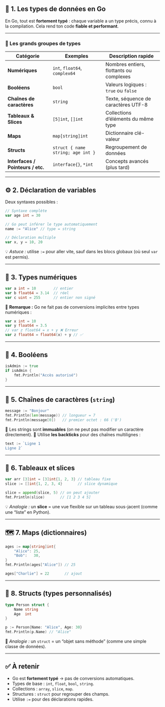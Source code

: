 ## 🧱 1. Les types de données en Go

En Go, tout est **fortement typé** : chaque variable a un type précis, connu à la compilation.
Cela rend ton code **fiable et performant**.

---

### 🔹 Les grands groupes de types

| Catégorie                         | Exemples                          | Description rapide                      |
| --------------------------------- | --------------------------------- | --------------------------------------- |
| **Numériques**                    | `int`, `float64`, `complex64`     | Nombres entiers, flottants ou complexes |
| **Booléens**                      | `bool`                            | Valeurs logiques : `true` ou `false`    |
| **Chaînes de caractères**         | `string`                          | Texte, séquence de caractères UTF-8     |
| **Tableaux & Slices**             | `[5]int`, `[]int`                 | Collections d’éléments du même type     |
| **Maps**                          | `map[string]int`                  | Dictionnaire clé-valeur                 |
| **Structs**                       | `struct { name string; age int }` | Regroupement de données                 |
| **Interfaces / Pointeurs / etc.** | `interface{}`, `*int`             | Concepts avancés (plus tard)            |

---

## ⚙️ 2. Déclaration de variables

Deux syntaxes possibles :

```go
// Syntaxe complète
var age int = 30

// Go peut inférer le type automatiquement
name := "Alice" // type = string

// Déclaration multiple
var x, y = 10, 20
```

💡 *Astuce :* utilise `:=` pour aller vite, sauf dans les blocs globaux (où seul `var` est permis).

---

## 🔢 3. Types numériques

```go
var a int = 10        // entier
var b float64 = 3.14  // réel
var c uint = 255      // entier non signé
```

🧮 **Remarque :** Go ne fait pas de conversions implicites entre types numériques :

```go
var x int = 10
var y float64 = 3.5
// var z float64 = x + y ❌ Erreur
var z float64 = float64(x) + y // ✅
```

---

## 🧠 4. Booléens

```go
isAdmin := true
if isAdmin {
    fmt.Println("Accès autorisé")
}
```

---

## 🧵 5. Chaînes de caractères (`string`)

```go
message := "Bonjour"
fmt.Println(len(message)) // longueur = 7
fmt.Println(message[0])   // premier octet : 66 ('B')
```

🔸 Les strings sont **immuables** (on ne peut pas modifier un caractère directement).
🔸 Utilise **les backticks** pour des chaînes multilignes :

```go
text := `Ligne 1
Ligne 2`
```

---

## 🧩 6. Tableaux et slices

```go
var arr [3]int = [3]int{1, 2, 3} // tableau fixe
slice := []int{1, 2, 3, 4}       // slice dynamique

slice = append(slice, 5) // on peut ajouter
fmt.Println(slice)       // [1 2 3 4 5]
```

💡 *Analogie :* un **slice** = une vue flexible sur un tableau sous-jacent (comme une “liste” en Python).

---

## 🗺️ 7. Maps (dictionnaires)

```go
ages := map[string]int{
    "Alice": 25,
    "Bob":   30,
}
fmt.Println(ages["Alice"]) // 25

ages["Charlie"] = 22       // ajout
```

---

## 🧱 8. Structs (types personnalisés)

```go
type Person struct {
    Name string
    Age  int
}

p := Person{Name: "Alice", Age: 30}
fmt.Println(p.Name) // "Alice"
```

💬 *Analogie :* un `struct` = un “objet sans méthode” (comme une simple classe de données).

---

## ✅ À retenir

* Go est **fortement typé** → pas de conversions automatiques.
* Types de base : `int`, `float`, `bool`, `string`.
* Collections : `array`, `slice`, `map`.
* Structures : `struct` pour regrouper des champs.
* Utilise `:=` pour des déclarations rapides.


